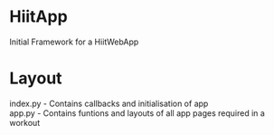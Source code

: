# HiitApp
Initial Framework for a HiitWebApp
<br />
# Layout
index.py - Contains callbacks and initialisation of app <br />
app.py - Contains funtions and layouts of all app pages required in a workout <br />
